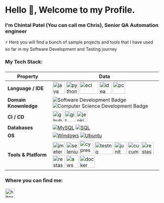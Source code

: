 
<h1>Hello 👋, Welcome to my Profile.</h1>
<h3 align="left">I'm Chintal Patel (You can call me Chris), Senior QA Automation engineer</h3>
⚡ Here you will find a bunch of sample projects and tools that I have used so far in my Software Development and Testing journey 
<h3>My Tech Stack: <h3>

<table>
<thead>
<tr>
<th>Property</th>
<th>Data</th>
</tr>
</thead>

<tbody>
<tr>
<td><strong>Language / IDE</strong></td>
<td><img src="https://49012036slamettriyanto.files.wordpress.com/2012/07/java.jpg" width="40" height="40" alt="java"/>
<img src="https://media.tproger.ru/uploads/2021/05/python-cover-icon-original.png" width="40" height="40" alt="python" />
<img src="https://www.iri.com/blog/wp-content/uploads/2012/06/eclipse-logo-730x350.png" width="60" height=40" alt="ecl" />
<img src="https://upload.wikimedia.org/wikipedia/commons/thumb/9/9c/IntelliJ_IDEA_Icon.svg/1200px-IntelliJ_IDEA_Icon.svg.png" width="40" height=40" alt="idea" />
<img src="https://upload.wikimedia.org/wikipedia/commons/thumb/1/1d/PyCharm_Icon.svg/1024px-PyCharm_Icon.svg.png" width="40" height=40" alt="pc" />
</td>
</tr>
<tr>
<td><strong>Domain Knownledge</strong></td>
<td> 
<img src="https://camo.githubusercontent.com/5c050b43b7f1f051c6e185b5e71862fad2fc0f83778e6c59d32e486aabd5e5a7/68747470733a2f2f696d672e736869656c64732e696f2f62616467652f2d536f667477617265253230446576656c6f706d656e742d4646363630303f7374796c653d666c6174266c6f676f436f6c6f723d7768697465" alt="Software Development Badge" data-canonical-src="https://img.shields.io/badge/-Software%20Development-FF6600?style=flat&amp;logoColor=white" style="max-width: 100%;">
<img src="https://camo.githubusercontent.com/92f6b93a905a07675c7d0f88f0eb44c1ec4d2ec644a4d165b759220ed3d33a72/68747470733a2f2f696d672e736869656c64732e696f2f62616467652f2d436f6d7075746572253230536369656e63652d4641423034303f7374796c653d666c6174266c6f676f436f6c6f723d7768697465" alt="Computer Science Development Badge" data-canonical-src="https://img.shields.io/badge/-Computer%20Science-FAB040?style=flat&amp;logoColor=white" style="max-width: 100%;">
</td>
</tr>
<tr>
<td><strong>CI / CD</strong></td>
<td>
<img src="https://upload.wikimedia.org/wikipedia/commons/thumb/9/91/Octicons-mark-github.svg/2048px-Octicons-mark-github.svg.png" width="35" height="35" alt="ghub"/>
<img src="https://git-scm.com/images/logos/downloads/Git-Icon-1788C.png" width="35" height="35" alt="git"/>
<img src="https://upload.wikimedia.org/wikipedia/commons/thumb/e/e9/Jenkins_logo.svg/1200px-Jenkins_logo.svg.png" width="35" height="35" alt="jenkins"/>
</td>
</tr>
<tr>
<td><strong>Databases</strong></td>
<td><a target="_blank" rel="noopener noreferrer nofollow" href="https://camo.githubusercontent.com/e863bc79abf7a53150665ce9eb1a93f4fb6183af46bc3fb345ee5562736eb23c/68747470733a2f2f696d672e736869656c64732e696f2f62616467652f4d7953514c2d2532333030662e7376673f6c6f676f3d6d7973716c266c6f676f436f6c6f723d7768697465"><img alt="MySQL" src="https://camo.githubusercontent.com/e863bc79abf7a53150665ce9eb1a93f4fb6183af46bc3fb345ee5562736eb23c/68747470733a2f2f696d672e736869656c64732e696f2f62616467652f4d7953514c2d2532333030662e7376673f6c6f676f3d6d7973716c266c6f676f436f6c6f723d7768697465" style="max-width: 100%;"></a> <a target="_blank" rel="noopener noreferrer nofollow" href="https://camo.githubusercontent.com/c44ec7dbcddd4dea22204197ce11e45bea3ef03ff97e45294bf66ea793527706/68747470733a2f2f696d672e736869656c64732e696f2f62616467652f2d53514c2d626c61636b3f7374796c653d666c61742d737175617265266c6f676f3d706f737467726573716c266c6f676f436f6c6f723d626c7565"><img src="https://camo.githubusercontent.com/c44ec7dbcddd4dea22204197ce11e45bea3ef03ff97e45294bf66ea793527706/68747470733a2f2f696d672e736869656c64732e696f2f62616467652f2d53514c2d626c61636b3f7374796c653d666c61742d737175617265266c6f676f3d706f737467726573716c266c6f676f436f6c6f723d626c7565" alt="SQL" style="max-width: 100%;"></a></td>
</tr>
<tr>
<td><strong>OS</strong></td>
<td><a href="https://camo.githubusercontent.com/b44114213a5a462903bd69611bb6846f1dc41fe6f3230bd37c67c3d4eb65f08c/68747470733a2f2f696d672e736869656c64732e696f2f62616467652f2d57696e646f77732d626c61636b3f7374796c653d666c61742d737175617265266c6f676f3d77696e646f7773266c6f676f436f6c6f723d626c7565" rel="nofollow"><img src="https://camo.githubusercontent.com/b44114213a5a462903bd69611bb6846f1dc41fe6f3230bd37c67c3d4eb65f08c/68747470733a2f2f696d672e736869656c64732e696f2f62616467652f2d57696e646f77732d626c61636b3f7374796c653d666c61742d737175617265266c6f676f3d77696e646f7773266c6f676f436f6c6f723d626c7565" alt="Windows" style="max-width: 100%;"></a> <a href="https://camo.githubusercontent.com/9c4bc049e33f41f122342a1714ccf872c34098a9f2c593c33c2322cf0129fa04/68747470733a2f2f696d672e736869656c64732e696f2f62616467652f2d5562756e74752d626c61636b3f7374796c653d666c61742d737175617265266c6f676f3d7562756e7475" rel="nofollow"><img src="https://camo.githubusercontent.com/9c4bc049e33f41f122342a1714ccf872c34098a9f2c593c33c2322cf0129fa04/68747470733a2f2f696d672e736869656c64732e696f2f62616467652f2d5562756e74752d626c61636b3f7374796c653d666c61742d737175617265266c6f676f3d7562756e7475" alt="Ubuntu" style="max-width: 100%;"></a></td>
</tr>
<tr>
<td><strong>Tools &amp; Platform</strong></td>
<td>
<img src="https://blog.kakaocdn.net/dn/D8ZgV/btq7PMaerdE/8kZ5skAXxjpGsSe4WODhYK/img.png" alt="jmeter" width="40" height="40"/>
<img src="https://encrypted-tbn0.gstatic.com/images?q=tbn%3AANd9GcSbceG6BBP9VpjOERyc3dgsNc2Xyehjkm7xsA&usqp=CAU" alt="selenium" width="40" height="40"/>
<img src="https://media-exp1.licdn.com/dms/image/C4E0BAQGhE8jNwjlc3w/company-logo_200_200/0/1554836371931?e=2159024400&v=beta&t=tQbdczcJ9C9g1pggtEXpC5CQgaFxCZn_d3CAOyeWWDU" alt="cypress" width="45" height="45"/>
<img src="https://automated-testing.info/uploads/default/original/2X/4/49950f4112bb39e094016e7d7be7c84aec415f24.png"alt="testng" width="60" height="40"/>
<img src="https://miro.medium.com/max/400/1*MR-bbhz8fQD5Na-GBGm9lA.png" alt="junit" width="40" height="40"/>
<img src="https://encrypted-tbn0.gstatic.com/images?q=tbn%3AANd9GcSEFmhHvn6WRbl6XiePY_uQHBbVZUzRytIuQA&usqp=CAU" alt="cucumber" width="40" height="40"/>
<img src="https://avatars0.githubusercontent.com/u/19369327?s=400&v=4" alt="restassured" width="40" height="40"/>
<img src="https://avatars1.githubusercontent.com/u/2678858?s=280&v=4" alt="restassured" width="40" height="40"/>
<img src="https://static-00.iconduck.com/assets.00/aws-icon-512x512-hniukvcn.png" alt="aws" width="40" height="40"/>
<img src="https://www.underworldcode.org/content/images/size/w600/2020/08/Moby-logo-1.png" alt="docker" width="50" height="40"/>
</td>
</tr>
</tbody>
</table>

<h3>Where you can find me: </h3>
<p align="left">
<a href="https://www.linkedin.com/in/chintal-patel-350796267" target="blank"><img align="center" src="https://cdn.jsdelivr.net/npm/simple-icons@3.0.1/icons/linkedin.svg" alt="https://www.linkedin.com/in/savva-genchevskiy-231947121/" height="30" width="30" /></a>
</p> 
